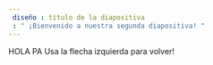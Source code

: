 ```yaml
---
 diseño : título de la diapositiva
 : " ¡Bienvenido a nuestra segunda diapositiva! "
---
```

HOLA PA 
Usa la flecha izquierda para volver!
